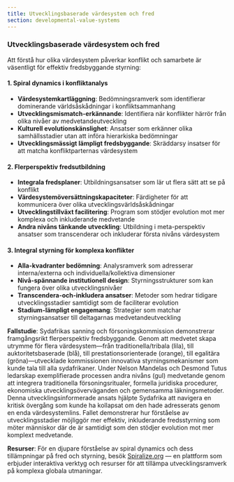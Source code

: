 ```yaml
---
title: Utvecklingsbaserade värdesystem och fred
section: developmental-value-systems
---
```


### Utvecklingsbaserade värdesystem och fred

Att förstå hur olika värdesystem påverkar konflikt och samarbete är väsentligt för effektiv fredsbyggande styrning:

#### 1. Spiral dynamics i konfliktanalys
- **Värdesystemkartläggning**: Bedömningsramverk som identifierar dominerande världsåskådningar i konfliktsammanhang
- **Utvecklingsmismatch-erkännande**: Identifiera när konflikter härrör från olika nivåer av medvetandeutveckling
- **Kulturell evolutionskänslighet**: Ansatser som erkänner olika samhällsstadier utan att införa hierarkiska bedömningar
- **Utvecklingsmässigt lämpligt fredsbyggande**: Skräddarsy insatser för att matcha konfliktparternas värdesystem

#### 2. Flerperspektiv fredsutbildning
- **Integrala fredsplaner**: Utbildningsansatser som lär ut flera sätt att se på konflikt
- **Värdesystemöversättningskapaciteter**: Färdigheter för att kommunicera över olika utvecklingsvärldsåskådningar
- **Utvecklingstillväxt facilitering**: Program som stödjer evolution mot mer komplexa och inkluderande medvetande
- **Andra nivåns tänkande utveckling**: Utbildning i meta-perspektiv ansatser som transcenderar och inkluderar första nivåns värdesystem

#### 3. Integral styrning för komplexa konflikter
- **Alla-kvadranter bedömning**: Analysramverk som adresserar interna/externa och individuella/kollektiva dimensioner
- **Nivå-spännande institutionell design**: Styrningsstrukturer som kan fungera över olika utvecklingsnivåer
- **Transcendera-och-inkludera ansatser**: Metoder som hedrar tidigare utvecklingsstadier samtidigt som de faciliterar evolution
- **Stadium-lämpligt engagemang**: Strategier som matchar styrningsansatser till deltagarnas medvetandeutveckling

**Fallstudie**: Sydafrikas sanning och försoningskommission demonstrerar framgångsrikt flerperspektiv fredsbyggande. Genom att medvetet skapa utrymme för flera värdesystem—från traditionella/tribala (lila), till auktoritetsbaserade (blå), till prestationsorienterade (orange), till egalitära (gröna)—utvecklade kommissionen innovativa styrningsmekanismer som kunde tala till alla sydafrikaner. Under Nelson Mandelas och Desmond Tutus ledarskap exemplifierade processen andra nivåns (gul) medvetande genom att integrera traditionella försoningsritualer, formella juridiska procedurer, ekonomiska utvecklingsöverväganden och gemensamma läkningsmetoder. Denna utvecklingsinformerade ansats hjälpte Sydafrika att navigera en kritisk övergång som kunde ha kollapsat om den hade adresserats genom en enda värdesystemlins. Fallet demonstrerar hur förståelse av utvecklingsstadier möjliggör mer effektiv, inkluderande fredsstyrning som möter människor där de är samtidigt som den stödjer evolution mot mer komplext medvetande.

**Resurser**: För en djupare förståelse av spiral dynamics och dess tillämpningar på fred och styrning, besök [Spiralize.org](https://www.spiralize.org) — en plattform som erbjuder interaktiva verktyg och resurser för att tillämpa utvecklingsramverk på komplexa globala utmaningar.
